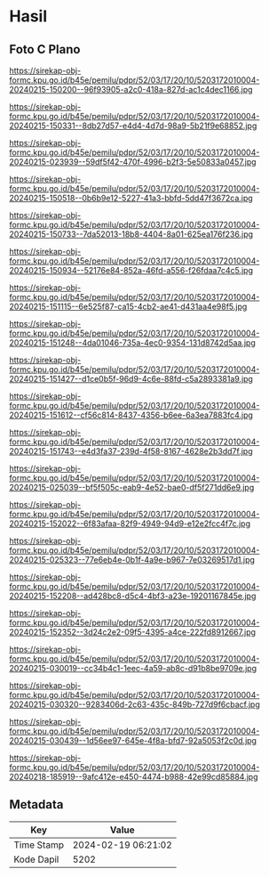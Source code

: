 # Hasil

## Foto C Plano

https://sirekap-obj-formc.kpu.go.id/b45e/pemilu/pdpr/52/03/17/20/10/5203172010004-20240215-150200--96f93905-a2c0-418a-827d-ac1c4dec1166.jpg

https://sirekap-obj-formc.kpu.go.id/b45e/pemilu/pdpr/52/03/17/20/10/5203172010004-20240215-150331--8db27d57-e4d4-4d7d-98a9-5b21f9e68852.jpg

https://sirekap-obj-formc.kpu.go.id/b45e/pemilu/pdpr/52/03/17/20/10/5203172010004-20240215-023939--59df5f42-470f-4996-b2f3-5e50833a0457.jpg

https://sirekap-obj-formc.kpu.go.id/b45e/pemilu/pdpr/52/03/17/20/10/5203172010004-20240215-150518--0b6b9e12-5227-41a3-bbfd-5dd47f3672ca.jpg

https://sirekap-obj-formc.kpu.go.id/b45e/pemilu/pdpr/52/03/17/20/10/5203172010004-20240215-150733--7da52013-18b8-4404-8a01-625ea176f236.jpg

https://sirekap-obj-formc.kpu.go.id/b45e/pemilu/pdpr/52/03/17/20/10/5203172010004-20240215-150934--52176e84-852a-46fd-a556-f26fdaa7c4c5.jpg

https://sirekap-obj-formc.kpu.go.id/b45e/pemilu/pdpr/52/03/17/20/10/5203172010004-20240215-151115--6e525f87-ca15-4cb2-ae41-d431aa4e98f5.jpg

https://sirekap-obj-formc.kpu.go.id/b45e/pemilu/pdpr/52/03/17/20/10/5203172010004-20240215-151248--4da01046-735a-4ec0-9354-131d8742d5aa.jpg

https://sirekap-obj-formc.kpu.go.id/b45e/pemilu/pdpr/52/03/17/20/10/5203172010004-20240215-151427--d1ce0b5f-96d9-4c6e-88fd-c5a2893381a9.jpg

https://sirekap-obj-formc.kpu.go.id/b45e/pemilu/pdpr/52/03/17/20/10/5203172010004-20240215-151612--cf56c814-8437-4356-b6ee-6a3ea7883fc4.jpg

https://sirekap-obj-formc.kpu.go.id/b45e/pemilu/pdpr/52/03/17/20/10/5203172010004-20240215-151743--e4d3fa37-239d-4f58-8167-4628e2b3dd7f.jpg

https://sirekap-obj-formc.kpu.go.id/b45e/pemilu/pdpr/52/03/17/20/10/5203172010004-20240215-025039--bf5f505c-eab9-4e52-bae0-df5f271dd6e9.jpg

https://sirekap-obj-formc.kpu.go.id/b45e/pemilu/pdpr/52/03/17/20/10/5203172010004-20240215-152022--6f83afaa-82f9-4949-94d9-e12e2fcc4f7c.jpg

https://sirekap-obj-formc.kpu.go.id/b45e/pemilu/pdpr/52/03/17/20/10/5203172010004-20240215-025323--77e6eb4e-0b1f-4a9e-b967-7e03269517d1.jpg

https://sirekap-obj-formc.kpu.go.id/b45e/pemilu/pdpr/52/03/17/20/10/5203172010004-20240215-152208--ad428bc8-d5c4-4bf3-a23e-19201167845e.jpg

https://sirekap-obj-formc.kpu.go.id/b45e/pemilu/pdpr/52/03/17/20/10/5203172010004-20240215-152352--3d24c2e2-09f5-4395-a4ce-222fd8912667.jpg

https://sirekap-obj-formc.kpu.go.id/b45e/pemilu/pdpr/52/03/17/20/10/5203172010004-20240215-030019--cc34b4c1-1eec-4a59-ab8c-d91b8be9709e.jpg

https://sirekap-obj-formc.kpu.go.id/b45e/pemilu/pdpr/52/03/17/20/10/5203172010004-20240215-030320--9283406d-2c63-435c-849b-727d9f6cbacf.jpg

https://sirekap-obj-formc.kpu.go.id/b45e/pemilu/pdpr/52/03/17/20/10/5203172010004-20240215-030439--1d56ee97-645e-4f8a-bfd7-92a5053f2c0d.jpg

https://sirekap-obj-formc.kpu.go.id/b45e/pemilu/pdpr/52/03/17/20/10/5203172010004-20240218-185919--9afc412e-e450-4474-b988-42e99cd85884.jpg


## Metadata

| Key        | Value               |
| ---------- | ------------------- |
| Time Stamp | 2024-02-19 06:21:02 |
| Kode Dapil | 5202                |



